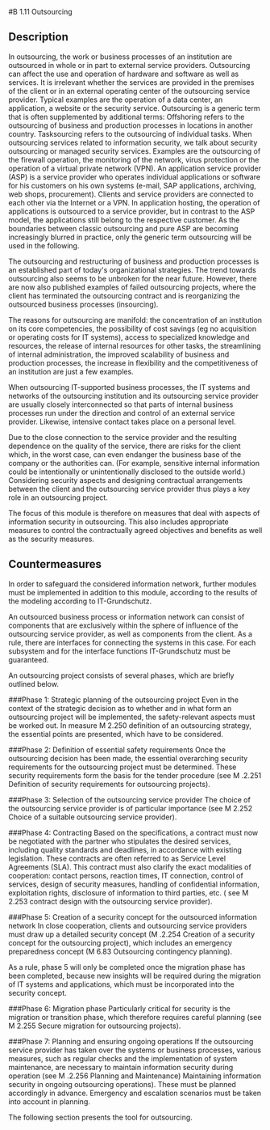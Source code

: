 #B 1.11 Outsourcing
## Description 
In outsourcing, the work or business processes of an institution are outsourced in whole or in part to external service providers. Outsourcing can affect the use and operation of hardware and software as well as services. It is irrelevant whether the services are provided in the premises of the client or in an external operating center of the outsourcing service provider. Typical examples are the operation of a data center, an application, a website or the security service. Outsourcing is a generic term that is often supplemented by additional terms: Offshoring refers to the outsourcing of business and production processes in locations in another country. Tasksourcing refers to the outsourcing of individual tasks. When outsourcing services related to information security, we talk about security outsourcing or managed security services. Examples are the outsourcing of the firewall operation, the monitoring of the network, virus protection or the operation of a virtual private network (VPN). An application service provider (ASP) is a service provider who operates individual applications or software for his customers on his own systems (e-mail, SAP applications, archiving, web shops, procurement). Clients and service providers are connected to each other via the Internet or a VPN. In application hosting, the operation of applications is outsourced to a service provider, but in contrast to the ASP model, the applications still belong to the respective customer. As the boundaries between classic outsourcing and pure ASP are becoming increasingly blurred in practice, only the generic term outsourcing will be used in the following.

The outsourcing and restructuring of business and production processes is an established part of today's organizational strategies. The trend towards outsourcing also seems to be unbroken for the near future. However, there are now also published examples of failed outsourcing projects, where the client has terminated the outsourcing contract and is reorganizing the outsourced business processes (insourcing).

The reasons for outsourcing are manifold: the concentration of an institution on its core competencies, the possibility of cost savings (eg no acquisition or operating costs for IT systems), access to specialized knowledge and resources, the release of internal resources for other tasks, the streamlining of internal administration, the improved scalability of business and production processes, the increase in flexibility and the competitiveness of an institution are just a few examples.

When outsourcing IT-supported business processes, the IT systems and networks of the outsourcing institution and its outsourcing service provider are usually closely interconnected so that parts of internal business processes run under the direction and control of an external service provider. Likewise, intensive contact takes place on a personal level.

Due to the close connection to the service provider and the resulting dependence on the quality of the service, there are risks for the client which, in the worst case, can even endanger the business base of the company or the authorities can. (For example, sensitive internal information could be intentionally or unintentionally disclosed to the outside world.) Considering security aspects and designing contractual arrangements between the client and the outsourcing service provider thus plays a key role in an outsourcing project.

The focus of this module is therefore on measures that deal with aspects of information security in outsourcing. This also includes appropriate measures to control the contractually agreed objectives and benefits as well as the security measures.



## Countermeasures 
In order to safeguard the considered information network, further modules must be implemented in addition to this module, according to the results of the modeling according to IT-Grundschutz.

An outsourced business process or information network can consist of components that are exclusively within the sphere of influence of the outsourcing service provider, as well as components from the client. As a rule, there are interfaces for connecting the systems in this case. For each subsystem and for the interface functions IT-Grundschutz must be guaranteed.

An outsourcing project consists of several phases, which are briefly outlined below.



###Phase 1: Strategic planning of the outsourcing project
Even in the context of the strategic decision as to whether and in what form an outsourcing project will be implemented, the safety-relevant aspects must be worked out. In measure M 2.250 definition of an outsourcing strategy, the essential points are presented, which have to be considered.



###Phase 2: Definition of essential safety requirements
Once the outsourcing decision has been made, the essential overarching security requirements for the outsourcing project must be determined. These security requirements form the basis for the tender procedure (see M .2.251 Definition of security requirements for outsourcing projects).



###Phase 3: Selection of the outsourcing service provider
The choice of the outsourcing service provider is of particular importance (see M 2.252 Choice of a suitable outsourcing service provider).



###Phase 4: Contracting
Based on the specifications, a contract must now be negotiated with the partner who stipulates the desired services, including quality standards and deadlines, in accordance with existing legislation. These contracts are often referred to as Service Level Agreements (SLA). This contract must also clarify the exact modalities of cooperation: contact persons, reaction times, IT connection, control of services, design of security measures, handling of confidential information, exploitation rights, disclosure of information to third parties, etc. ( see M 2.253 contract design with the outsourcing service provider).



###Phase 5: Creation of a security concept for the outsourced information network
In close cooperation, clients and outsourcing service providers must draw up a detailed security concept (M .2.254 Creation of a security concept for the outsourcing project), which includes an emergency preparedness concept (M 6.83 Outsourcing contingency planning).

As a rule, phase 5 will only be completed once the migration phase has been completed, because new insights will be required during the migration of IT systems and applications, which must be incorporated into the security concept.



###Phase 6: Migration phase
Particularly critical for security is the migration or transition phase, which therefore requires careful planning (see M 2.255 Secure migration for outsourcing projects).



###Phase 7: Planning and ensuring ongoing operations
If the outsourcing service provider has taken over the systems or business processes, various measures, such as regular checks and the implementation of system maintenance, are necessary to maintain information security during operation (see M .2.256 Planning and Maintenance) Maintaining information security in ongoing outsourcing operations). These must be planned accordingly in advance. Emergency and escalation scenarios must be taken into account in planning.

The following section presents the tool for outsourcing.



